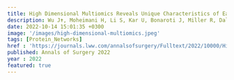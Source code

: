 ```yaml
---
title: High Dimensional Multiomics Reveals Unique Characteristics of Early Plasma Administration in Polytrauma Patients With TBI
description: Wu J✝, Moheimani H, Li S, Kar U, Bonaroti J, Miller R, Daley B, Harbrecht B, Claridge J,  Gruen D, Phelan H,Guyette F, Neal M, <strong><u>Das J✝</u></strong>, Sperry J, Billiar T✝
date: 2022-10-14 15:01:35 +0300
image: '/images/high-dimensional-multiomics.jpeg'
tags: [Protein_Networks]
href : 'https://journals.lww.com/annalsofsurgery/Fulltext/2022/10000/High_Dimensional_Multiomics_Reveals_Unique.11.aspx'
published: Annals of Surgery 2022
year : 2022
featured: true
---
```

